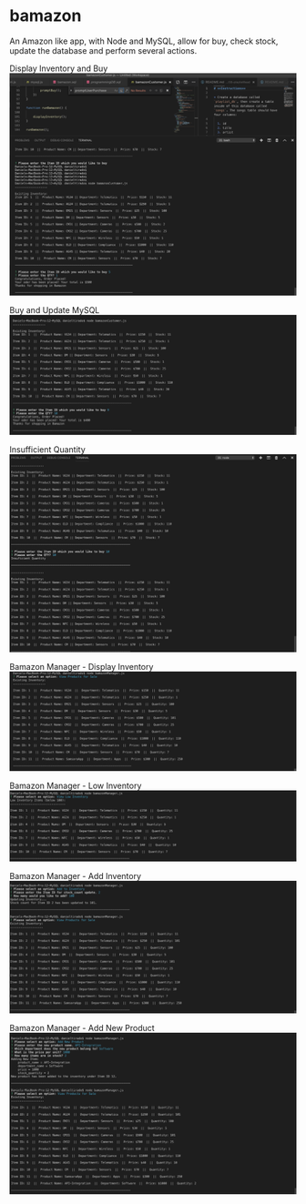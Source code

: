 # bamazon

An Amazon like app, with Node and MySQL, allow for buy, check stock, update the database and perform several actions.

Display Inventory and Buy
![Screenshot](/DisplayInventory-Buy.png)

Buy and Update MySQL
![Screenshot](/Buy-UpdateMySQL.png)

Insufficient Quantity
![Screenshot](/InsuficientQuantity.png)

Bamazon Manager - Display Inventory
![Screenshot](/Manager-DisplayInventory.png)

Bamazon Manager - Low Inventory
![Screenshot](/Manager-LowInventory.png)

Bamazon Manager - Add Inventory
![Screenshot](/Manager-AddInventory.png)

Bamazon Manager - Add New Product
![Screenshot](/Manager-AddProduct.png)

